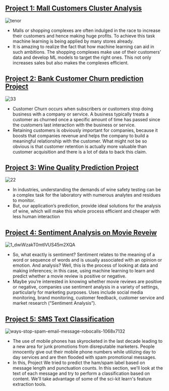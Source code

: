 
## [Project 1: Mall Customers Cluster Analysis](https://github.com/rajniklk/Mall-Customers-Cluster-Analysis)

   ![tenor](https://user-images.githubusercontent.com/35190179/92440551-52057a80-f1ca-11ea-9e60-48e2a03b3ac9.gif)
* Malls or shopping complexes are often indulged in the race to increase their customers and hence making huge profits. To achieve this task machine learning is being applied by many stores already.
* It is amazing to realize the fact that how machine learning can aid in such ambitions. The shopping complexes make use of their customers’ data and develop ML models to target the right ones. This not only increases sales but also makes the complexes efficient.

## [Project 2: Bank Customer Churn prediction Project](https://github.com/rajniklk/Churn-prediction-Project)

 ![33](https://user-images.githubusercontent.com/35190179/93073300-4a4d4680-f6a0-11ea-85c0-f99b6bd658ed.jpg)
* Customer Churn occurs when subscribers or customers stop doing business with a company or service. A business typically treats a customer as churned once a specific amount of time has passed since the customers last interaction with the business or service.
* Retaining customers is obviously important for companies, because it boosts that companies revenue and helps the company to build a meaningful relationship with the customer. What might not be so obvious is that customer retention is actually more valuable than customer acquisition and there is a lot of data to back this claim.

## [Project 3: Wine Quality Prediction Project](https://github.com/rajniklk/Wine-Quality-Prediction-Project)

 ![22](https://user-images.githubusercontent.com/35190179/93073287-47525600-f6a0-11ea-996d-7c84899754b7.jpg)
* In industries, understanding the demands of wine safety testing can be a complex task for the laboratory with numerous analytes and residues to monitor.
* But, our application’s prediction, provide ideal solutions for the analysis of wine, which will make this whole process efficient and cheaper with less human interaction

## [Project 4: Sentiment Analysis on Movie Reveiw](https://github.com/rajniklk/Sentiment-Analysis-Project)

   ![1_dwiWzakT0mtlVUS45m2XQA](https://user-images.githubusercontent.com/35190179/92412066-0b7f3400-f168-11ea-8e29-8262d79a3931.png)
* So, what exactly is sentiment? Sentiment relates to the meaning of a word or sequence of words and is usually associated with an opinion or emotion. And analysis? Well, this is the process of looking at data and making inferences; in this case, using machine learning to learn and predict whether a movie review is positive or negative.
* Maybe you’re interested in knowing whether movie reviews are positive or negative, companies use sentiment analysis in a variety of settings, particularly for marketing purposes. Uses include social media monitoring, brand monitoring, customer feedback, customer service and market research (“Sentiment Analysis”).

## [Project 5: SMS Text Classification](https://github.com/rajniklk/SMS-Text-Classification-Using-Machine-Learning)

![ways-stop-spam-email-message-robocalls-1068x7132](https://user-images.githubusercontent.com/35190179/93072803-8cc25380-f69f-11ea-96aa-90f2448c7915.jpg)

* The use of mobile phones has skyrocketed in the last decade leading to a new area for junk promotions from disreputable marketers. People innocently give out their mobile phone numbers while utilizing day to day services and are then flooded with spam promotional messages.
* In this, Project We tried to predict the ham/spam label based on message length and punctuation counts. In this section, we'll look at the text of each message and try to perform a classification based on content. We'll take advantage of some of the sci-kit learn's feature extraction tools.
